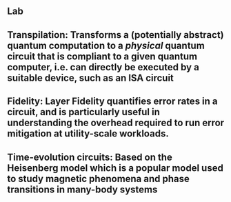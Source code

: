## Lab
## Transpilation: Transforms a (potentially abstract) quantum computation to a *physical* quantum circuit that is compliant to a given quantum computer, i.e. can directly be executed by a suitable device, such as an ISA circuit
## Fidelity: Layer Fidelity quantifies error rates in a circuit, and is particularly useful in understanding the overhead required to run error mitigation at utility-scale workloads.
## Time-evolution circuits: Based on the Heisenberg model which is a popular model used to study magnetic phenomena and phase transitions in many-body systems
